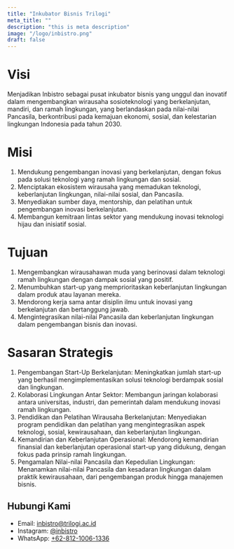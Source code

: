 ```yaml
---
title: "Inkubator Bisnis Trilogi"
meta_title: ""
description: "this is meta description"
image: "/logo/inbistro.png"
draft: false
---
```


# Visi
Menjadikan Inbistro sebagai pusat inkubator bisnis yang unggul dan inovatif dalam mengembangkan wirausaha sosioteknologi yang berkelanjutan, mandiri, dan ramah lingkungan, yang berlandaskan pada nilai-nilai Pancasila, berkontribusi pada kemajuan ekonomi, sosial, dan kelestarian lingkungan Indonesia pada tahun 2030.

# Misi
1. Mendukung pengembangan inovasi yang berkelanjutan, dengan fokus pada solusi teknologi yang ramah lingkungan dan sosial.
2. Menciptakan ekosistem wirausaha yang memadukan teknologi, keberlanjutan lingkungan, nilai-nilai sosial, dan Pancasila.
3. Menyediakan sumber daya, mentorship, dan pelatihan untuk pengembangan inovasi berkelanjutan.
4. Membangun kemitraan lintas sektor yang mendukung inovasi teknologi hijau dan inisiatif sosial.

# Tujuan
1. Mengembangkan wirausahawan muda yang berinovasi dalam teknologi ramah lingkungan dengan dampak sosial yang positif.
2. Menumbuhkan start-up yang memprioritaskan keberlanjutan lingkungan dalam produk atau layanan mereka.
3. Mendorong kerja sama antar disiplin ilmu untuk inovasi yang berkelanjutan dan bertanggung jawab.
4. Mengintegrasikan nilai-nilai Pancasila dan keberlanjutan lingkungan dalam pengembangan bisnis dan inovasi.

# Sasaran Strategis
1. Pengembangan Start-Up Berkelanjutan: Meningkatkan jumlah start-up yang berhasil
mengimplementasikan solusi teknologi berdampak sosial dan lingkungan.
2. Kolaborasi Lingkungan Antar Sektor: Membangun jaringan kolaborasi antara universitas,
industri, dan pemerintah dalam mendukung inovasi ramah lingkungan.
3. Pendidikan dan Pelatihan Wirausaha Berkelanjutan: Menyediakan program pendidikan dan
pelatihan yang mengintegrasikan aspek teknologi, sosial, kewirausahaan, dan keberlanjutan
lingkungan.
4. Kemandirian dan Keberlanjutan Operasional: Mendorong kemandirian finansial dan
keberlanjutan operasional start-up yang didukung, dengan fokus pada prinsip ramah lingkungan.
5. Pengamalan Nilai-nilai Pancasila dan Kepedulian Lingkungan: Menanamkan nilai-nilai
Pancasila dan kesadaran lingkungan dalam praktik kewirausahaan, dari pengembangan produk hingga manajemen bisnis.

## Hubungi Kami
- Email: [inbistro@trilogi.ac.id](mailto:inbistro@trilogi.ac.id)
- Instagram: [@inbistro](https://ww.instagram.com/inbistro)
- WhatsApp: [+62-812-1006-1336](https://wa.me/6281210061336)